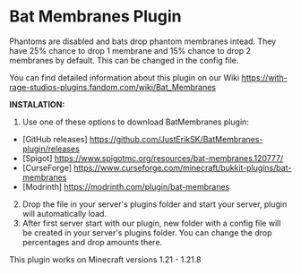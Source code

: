 # Bat Membranes Plugin
Phantoms are disabled and bats drop phantom membranes intead. They have 25% chance to drop 1 membrane and 15% chance to drop 2 membranes by default. This can be changed in the config file.

You can find detailed information about this plugin on our Wiki https://with-rage-studios-plugins.fandom.com/wiki/Bat_Membranes

**INSTALATION:**
1. Use one of these options to download BatMembranes plugin:
- [GitHub releases] https://github.com/JustErikSK/BatMembranes-plugin/releases
- [Spigot] https://www.spigotmc.org/resources/bat-membranes.120777/
- [CurseForge] https://www.curseforge.com/minecraft/bukkit-plugins/bat-membranes
- [Modrinth] https://modrinth.com/plugin/bat-membranes
2. Drop the file in your server's plugins folder and start your server, plugin will automatically load.
3. After first server start with our plugin, new folder with a config file will be created in your server's plugins folder. You can change the drop percentages and drop amounts there.

This plugin works on Minecraft versions 1.21 - 1.21.8
